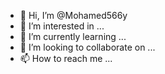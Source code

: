 - 👋 Hi, I’m @Mohamed566y
- 👀 I’m interested in ...
- 🌱 I’m currently learning ...
- 💞️ I’m looking to collaborate on ...
- 📫 How to reach me ...

<!---
Mohamed566y/Mohamed566y is a ✨ special ✨ repository because its `README.md` (this file) appears on your GitHub profile.
You can click the Preview link to take a look at your changes.
--->
